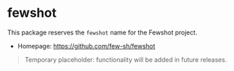 # fewshot

This package reserves the `fewshot` name for the Fewshot project.

- Homepage: https://github.com/few-sh/fewshot

> Temporary placeholder: functionality will be added in future releases.
